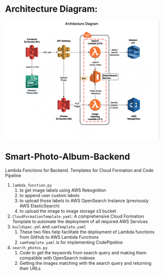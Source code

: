# Architecture Diagram:
![Voice-Enabled-Photo-Search-Album.png](Voice-Enabled-Photo-Search-Album.png)


# Smart-Photo-Album-Backend
Lambda Functions for Backend. Templates for Cloud Formation and Code Pipeline
1. `lambda_function.py`
   1. to get image labels using AWS Rekognition 
   2. to append user custom labels
   3. to upload those labels to AWS OpenSearch Instance (previously AWS ElasticSearch)
   4. to upload the image to image storage s3 bucket
2. `CloudFormationTemplate.yaml`:
 A comprehensive Cloud Formation Template to automate the deployment of all required AWS Services
3. `buildspec.yml` and `samTemplate.yaml`
    1. These two files help facilitate the deployment of Lambda functions from GitHub to AWS Lambda Functions
    2. `samTemplate.yaml` is for implementing CodePipeline
4. `search_photos.py`
     1. Code to get the keywords from search query and making them compatible with OpenSearch indexes
     2. Getting the images matching with the search query and returning their URLs 
